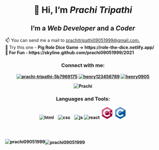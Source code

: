  <h1 align="center">👋 Hi, I’m <i>Prachi Tripathi</i></h1>
<h2 align="center"> I’m a <i>Web Developer</i> and a <i>Coder</i></h2>
 📫 You can send me a mail to <a href = "mailto: prachitripathi09051999@gmail.com">prachitripathi09051999@gmail.com.</a><br>
 🎲 Try this one - <b>Pig Role Dice Game<b> -> https://role-the-dice.netlify.app/ <br>
 🚀 For Fun - https://skyline.github.com/prachi09051999/2021
  <h3 align="center">Connect with me:</h3>
   <p align="center">
   <a href="https://www.linkedin.com/in/prachi-tripathi-5b7969175/" target="blank"><img align="center" src="https://raw.githubusercontent.com/rahuldkjain/github-profile-readme-generator/master/src/images/icons/Social/linked-in-alt.svg" alt="prachi-tripathi-5b7969175" height="30" width="40" /></a>
  <a href="https://www.hackerrank.com/henry123456789" target="blank"><img align="center" src="https://raw.githubusercontent.com/rahuldkjain/github-profile-readme-generator/master/src/images/icons/Social/hackerrank.svg" alt="henry123456789" height="30" width="40" /></a>
   <a href="https://leetcode.com/henry0905/" target="blank"><img align="center" src="https://raw.githubusercontent.com/rahuldkjain/github-profile-readme-generator/master/src/images/icons/Social/leet-code.svg" alt="henry0905" height="30" width="40" /></a>
</p>
 <p align="center"> <img src="https://komarev.com/ghpvc/?username=prachi09051999&label=Profile%20views&color=0e75b6&style=flat" alt="Prachi" /></p>
 <h3 align="center">Languages and Tools:</h3>
 <p align="center">
  <img src="https://upload.wikimedia.org/wikipedia/commons/thumb/6/61/HTML5_logo_and_wordmark.svg/2048px-HTML5_logo_and_wordmark.svg.png" alt="html" width="auto" height="40">&nbsp;&nbsp;&nbsp;
  <img src='https://upload.wikimedia.org/wikipedia/commons/thumb/d/d5/CSS3_logo_and_wordmark.svg/1200px-CSS3_logo_and_wordmark.svg.png' alt="css" width="auto" height="40">&nbsp;&nbsp;&nbsp;
  <img src='https://upload.wikimedia.org/wikipedia/commons/6/6a/JavaScript-logo.png' height='40' width='auto' alt="js">
  <img src="https://upload.wikimedia.org/wikipedia/commons/thumb/a/a7/React-icon.svg/1280px-React-icon.svg.png" alt="react" width="auto" height="40"/>
  <img src="https://raw.githubusercontent.com/devicons/devicon/master/icons/cplusplus/cplusplus-original.svg" alt="C++" width="40" height="40"/>
  <img src="https://raw.githubusercontent.com/devicons/devicon/master/icons/c/c-original.svg" alt="C" width="40" height="40"/>
<p align="center"><br><br>

<p><img align="left" src="https://github-readme-stats.vercel.app/api/top-langs?username=prachi09051999&show_icons=true&locale=en&layout=compact" alt="prachi09051999" /><img align="center" src="https://github-readme-stats.vercel.app/api?username=prachi09051999&show_icons=true&locale=en" alt="prachi09051999" /></p>
